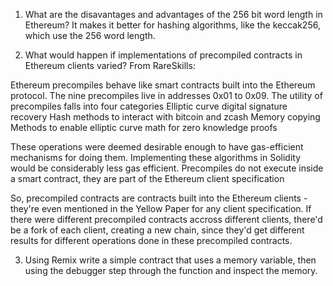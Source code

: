 1. What are the disavantages and advantages of the 256 bit word length in Ethereum?
It makes it better for hashing algorithms, like the keccak256, which use the 256 word length.

2. What would happen if implementations of precompiled contracts in Ethereum clients varied?
From RareSkills:

Ethereum precompiles behave like smart contracts built into the Ethereum protocol. The nine precompiles live in addresses 0x01 to 0x09.
The utility of precompiles falls into four categories
Elliptic curve digital signature recovery
Hash methods to interact with bitcoin and zcash
Memory copying
Methods to enable elliptic curve math for zero knowledge proofs

These operations were deemed desirable enough to have gas-efficient mechanisms for doing them. Implementing these algorithms in Solidity would be considerably less gas efficient.
Precompiles do not execute inside a smart contract, they are part of the Ethereum client specification

So, precompiled contracts are contracts built into the Ethereum clients - they're even mentioned in the Yellow Paper for any client specification. If there were different precompiled contracts accross different clients, there'd be a fork of each client, creating a new chain, since they'd get different results for different operations done in these precompiled contracts.

3. Using Remix write a simple contract that uses a memory variable, then
using the debugger step through the function and inspect the memory.